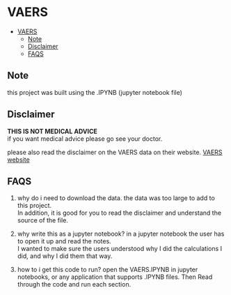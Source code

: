 # VAERS  


<!--TOC-->
* [VAERS](#vaers)
	* [Note](#note)
	* [Disclaimer](#disclaimer)
	* [FAQS](#faqs)

<!--TOC-->


## Note
this project was built using the .IPYNB (jupyter notebook file)

## Disclaimer
**THIS IS NOT MEDICAL ADVICE**  
if you want medical advice please go see your doctor.

please also read the disclaimer on the VAERS data on their website. 
[VAERS website](https://vaers.hhs.gov/data.html)



## FAQS
1. why do i need to download the data.
the data was too large to add to this project.  
In addition, it is good for you to read the disclaimer and understand the source of the file.

2. why write this as a jupyter notebook?
in a jupyter notebook the user has to open it up and read the notes.  
I wanted to make sure the users understood why I did the calculations I did, and why I did them that way.

3. how to i get this code to run?
open the VAERS.IPYNB in jupyter notebooks, or any application that supports .IPYNB files. Then Read through the code and run each section.



